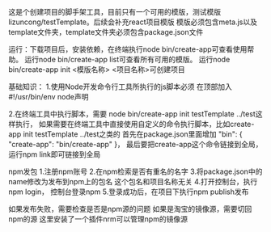 这是个创建项目的脚手架工具，目前只有一个可用的模版，测试模版lizuncong/testTemplate。后续会补充react项目模版
模版必须包含meta.js以及template文件夹，template文件夹必须包含package.json文件

运行：下载项目后，安装依赖，在终端执行node bin/create-app可查看使用帮助。
运行node bin/create-app list可查看所有可用的模版。
运行node bin/create-app init <模版名称> <项目名称>可创建项目

基础知识：
1.使用Node开发命令行工具所执行的js脚本必须
在顶部加入 #!/usr/bin/env node声明

2.在终端工具中执行脚本，需要 node bin/create-app init testTemplate ../test这样执行，
如果需要在终端工具中直接使用自定义的命令执行脚本，比如create-app init testTemplate ../test之类的
首先在package.json里面增加
"bin": {
    "create-app": "bin/create-app"
}，
最后要把create-app这个命令链接到全局，运行npm link即可链接到全局


npm发包
1.注册npm账号
2.在npm检索是否有重名的名字
3.将package.json中的name修改为发布到npm上的包名
这个包名和项目名称无关
4.打开控制台，执行npm login， 控制台登录npm
5.登录成功后，在项目下执行npm publish发布

如果发布失败，需要检查是否是npm源的问题
如果是淘宝的镜像源，需要切回npm的源
这里安装了一个插件nrm可以管理npm的镜像源
